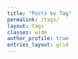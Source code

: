 ```yaml
---
title: "Posts by Tag"
permalink: /tags/
layout: tags
classes: wide
author_profile: true
entries_layout: grid
---
```

